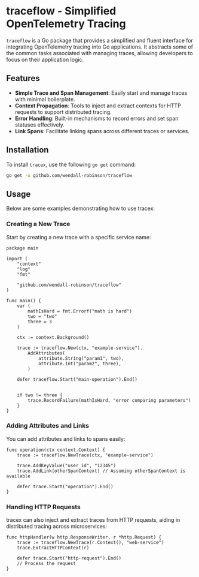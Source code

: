 # traceflow - Simplified OpenTelemetry Tracing

`traceflow` is a Go package that provides a simplified and fluent interface for integrating OpenTelemetry tracing into Go applications. It abstracts some of the common tasks associated with managing traces, allowing developers to focus on their application logic.

## Features

- **Simple Trace and Span Management**: Easily start and manage traces with minimal boilerplate.
- **Context Propagation**: Tools to inject and extract contexts for HTTP requests to support distributed tracing.
- **Error Handling**: Built-in mechanisms to record errors and set span statuses effectively.
- **Link Spans**: Facilitate linking spans across different traces or services.

## Installation

To install `tracex`, use the following `go get` command:

```bash
go get -u github.com/wendall-robinson/traceflow
```

## Usage
Below are some examples demonstrating how to use tracex:

### Creating a New Trace
Start by creating a new trace with a specific service name:

```golang
package main

import (
    "context"
    "log"
    "fmt"

    "github.com/wendall-robinson/traceflow"
)

func main() {
    var (
        mathIsHard = fmt.Errorf("math is hard")
        two = "two"
        three = 3
    )

    ctx := context.Background()

    trace := traceflow.New(ctx, "example-service").
        AddAttributes(
		    attribute.String("param1", two),
		    attribute.Int("param2", three),
        )

    defer traceflow.Start("main-operation").End()


    if two != three {
        trace.RecordFailure(mathIsHard, "error comparing parameters")
    }
}
```

### Adding Attributes and Links
You can add attributes and links to spans easily:

```golang
func operation(ctx context.Context) {
    trace := traceflow.NewTrace(ctx, "example-service")

    trace.AddKeyValue("user_id", "12345")
    trace.AddLink(otherSpanContext) // Assuming otherSpanContext is available

    defer trace.Start("operation").End()
}
```
### Handling HTTP Requests
tracex can also inject and extract traces from HTTP requests, aiding in distributed tracing across microservices:

```golang
func httpHandler(w http.ResponseWriter, r *http.Request) {
    trace := traceflow.NewTrace(r.Context(), "web-service")
    trace.ExtractHTTPContext(r)

    defer trace.Start("http-request").End()
    // Process the request
}
```

